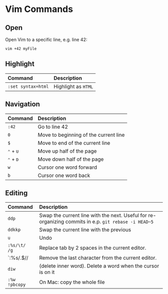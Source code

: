 # Vim Commands

## Open

Open Vim to a specific line, e.g. line 42:

    vim +42 myFile

## Highlight

| Command                     | Description                           |
| :-------------------------- | :------------------------------------ |
| `:set syntax=html`          | Highlight as `HTML`                   |

## Navigation
| Command                     | Description                           |
| :-------------------------- | :------------------------------------ |
| `:42`                       | Go to line 42                         |
| `0`                         | Move to beginning of the current line |
| `$`                         | Move to end of the current line       |
| <kbd>⌃</kbd> + <kbd>U</kbd> | Move up half of the page              |
| <kbd>⌃</kbd> + <kbd>D</kbd> | Move down half of the page            |
| `w`                         | Cursor one word forward               |
| `b`                         | Cursor one word back                  |


## Editing
| Command       | Description                                                                                          |
| :------------ | :--------------------------------------------------------------------------------------------------- |
| `ddp`         | Swap the current line with the next. Useful for re-organizing commits in e.p. `git rebase -i HEAD~5` |
| `ddkkp`       | Swap the current line with the previous                                                              |
| `u`           | Undo                                                                                                 |
| `:%s/\t/  /g` | Replace tab by 2 spaces in the current editor.                                                       |
| `:%s/.$//     | Remove the last character from the current editor.                                                   |
| `diw`         | (delete inner word). Delete a word when the cursor is on it                                          |
| `:%w !pbcopy` | On Mac: copy the whole file                                          |
